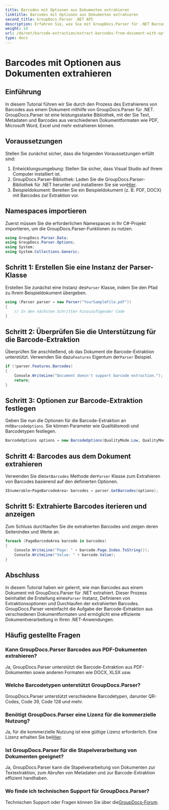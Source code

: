 ```yaml
---
title: Barcodes mit Optionen aus Dokumenten extrahieren
linktitle: Barcodes mit Optionen aus Dokumenten extrahieren
second_title: GroupDocs.Parser .NET API
description: Erfahren Sie, wie Sie mit GroupDocs.Parser für .NET Barcodes aus Dokumenten extrahieren. Umfassendes Tutorial mit Codebeispielen und FAQs.
weight: 14
url: /de/net/barcode-extraction/extract-barcodes-from-document-with-options/
type: docs
---
```

# Barcodes mit Optionen aus Dokumenten extrahieren

## Einführung
In diesem Tutorial führen wir Sie durch den Prozess des Extrahierens von Barcodes aus einem Dokument mithilfe von GroupDocs.Parser für .NET. GroupDocs.Parser ist eine leistungsstarke Bibliothek, mit der Sie Text, Metadaten und Barcodes aus verschiedenen Dokumentformaten wie PDF, Microsoft Word, Excel und mehr extrahieren können.
## Voraussetzungen
Stellen Sie zunächst sicher, dass die folgenden Voraussetzungen erfüllt sind:
1. Entwicklungsumgebung: Stellen Sie sicher, dass Visual Studio auf Ihrem Computer installiert ist.
2.  GroupDocs.Parser-Bibliothek: Laden Sie die GroupDocs.Parser-Bibliothek für .NET herunter und installieren Sie sie von[Hier](https://releases.groupdocs.com/parser/net/).
3. Beispieldokument: Bereiten Sie ein Beispieldokument (z. B. PDF, DOCX) mit Barcodes zur Extraktion vor.

## Namespaces importieren
Zuerst müssen Sie die erforderlichen Namespaces in Ihr C#-Projekt importieren, um die GroupDocs.Parser-Funktionen zu nutzen.
```csharp
using GroupDocs.Parser.Data;
using GroupDocs.Parser.Options;
using System;
using System.Collections.Generic;
```
## Schritt 1: Erstellen Sie eine Instanz der Parser-Klasse
 Erstellen Sie zunächst eine Instanz des`Parser` Klasse, indem Sie den Pfad zu Ihrem Beispieldokument übergeben.
```csharp
using (Parser parser = new Parser("YourSampleFile.pdf"))
{
    // In den nächsten Schritten hinzuzufügender Code
}
```
## Schritt 2: Überprüfen Sie die Unterstützung für die Barcode-Extraktion
 Überprüfen Sie anschließend, ob das Dokument die Barcode-Extraktion unterstützt. Verwenden Sie dazu`Features` Eigentum der`Parser` Beispiel.
```csharp
if (!parser.Features.Barcodes)
{
    Console.WriteLine("Document doesn't support barcode extraction.");
    return;
}
```
## Schritt 3: Optionen zur Barcode-Extraktion festlegen
 Geben Sie nun die Optionen für die Barcode-Extraktion an mit`BarcodeOptions`. Sie können Parameter wie Qualitätsmodi und Barcodetypen festlegen.
```csharp
BarcodeOptions options = new BarcodeOptions(QualityMode.Low, QualityMode.Low, "QR");
```
## Schritt 4: Barcodes aus dem Dokument extrahieren
 Verwenden Sie die`GetBarcodes` Methode der`Parser` Klasse zum Extrahieren von Barcodes basierend auf den definierten Optionen.
```csharp
IEnumerable<PageBarcodeArea> barcodes = parser.GetBarcodes(options);
```
## Schritt 5: Extrahierte Barcodes iterieren und anzeigen
Zum Schluss durchlaufen Sie die extrahierten Barcodes und zeigen deren Seitenindex und Werte an.
```csharp
foreach (PageBarcodeArea barcode in barcodes)
{
    Console.WriteLine("Page: " + barcode.Page.Index.ToString());
    Console.WriteLine("Value: " + barcode.Value);
}
```

## Abschluss
 In diesem Tutorial haben wir gelernt, wie man Barcodes aus einem Dokument mit GroupDocs.Parser für .NET extrahiert. Dieser Prozess beinhaltet die Erstellung eines`Parser` Instanz, Definieren von Extraktionsoptionen und Durchlaufen der extrahierten Barcodes. GroupDocs.Parser vereinfacht die Aufgabe der Barcode-Extraktion aus verschiedenen Dokumentformaten und ermöglicht eine effiziente Dokumentverarbeitung in Ihren .NET-Anwendungen.

## Häufig gestellte Fragen
### Kann GroupDocs.Parser Barcodes aus PDF-Dokumenten extrahieren?
Ja, GroupDocs.Parser unterstützt die Barcode-Extraktion aus PDF-Dokumenten sowie anderen Formaten wie DOCX, XLSX usw.
### Welche Barcodetypen unterstützt GroupDocs.Parser?
GroupDocs.Parser unterstützt verschiedene Barcodetypen, darunter QR-Codes, Code 39, Code 128 und mehr.
### Benötigt GroupDocs.Parser eine Lizenz für die kommerzielle Nutzung?
 Ja, für die kommerzielle Nutzung ist eine gültige Lizenz erforderlich. Eine Lizenz erhalten Sie bei[Hier](https://purchase.groupdocs.com/buy).
### Ist GroupDocs.Parser für die Stapelverarbeitung von Dokumenten geeignet?
Ja, GroupDocs.Parser kann die Stapelverarbeitung von Dokumenten zur Textextraktion, zum Abrufen von Metadaten und zur Barcode-Extraktion effizient handhaben.
### Wo finde ich technischen Support für GroupDocs.Parser?
 Technischen Support oder Fragen können Sie über die[GroupDocs-Forum](https://forum.groupdocs.com/c/parser/17).